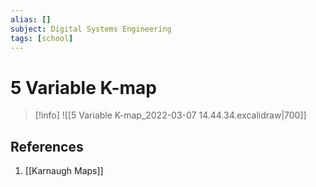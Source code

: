 ```yaml
---
alias: []
subject: Digital Systems Engineering
tags: [school]
---
```

# 5 Variable K-map

> [!info]
> ![[5 Variable K-map_2022-03-07 14.44.34.excalidraw|700]]

## References
1. [[Karnaugh Maps]]